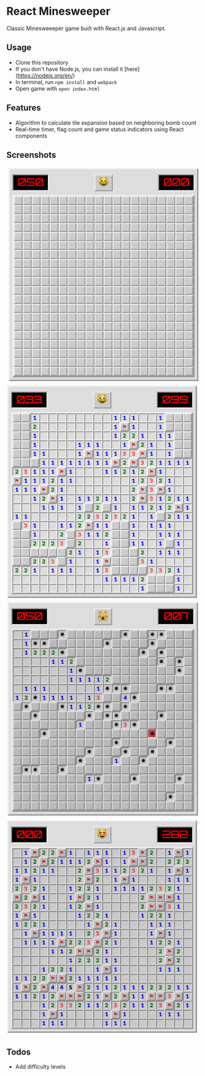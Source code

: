 # React Minesweeper

Classic Minesweeeper game built with React.js and Javascript.

## Usage
* Clone this repository
* If you don't have Node.js, you can install it [here] (https://nodejs.org/en/)
* In terminal, run `npm install` and `webpack`
* Open game with `open index.html`

## Features
* Algorithm to calculate tile expansion based on neighboring bomb count
* Real-time timer, flag count and game status indicators using React components

## Screenshots

![game-start]
![flag-indicator]
![game-lost]
![game-won]

[game-start]: ./screenshots/game-start.png
[flag-indicator]: ./screenshots/flag-indicator.png
[game-lost]: ./screenshots/game-lost.png
[game-won]: ./screenshots/game-won.png

## Todos
* Add difficulty levels
